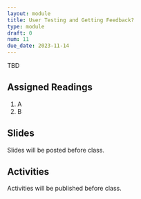 ```yaml
---
layout: module
title: User Testing and Getting Feedback?
type: module
draft: 0
num: 11
due_date: 2023-11-14
---
```


TBD

## Assigned Readings

1. A
2. B

## Slides
Slides will be posted before class.


## Activities
Activities will be published before class.
